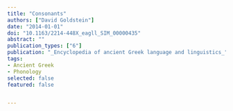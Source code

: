```yaml
---
title: "Consonants"
authors: ["David Goldstein"]
date: "2014-01-01"
doi: "10.1163/2214-448X_eagll_SIM_00000435"
abstract: ""
publication_types: ["6"]
publication: "_Encyclopedia of ancient Greek language and linguistics_"
tags:
- Ancient Greek
- Phonology
selected: false
featured: false


---
```

